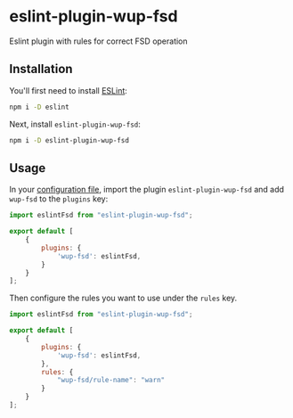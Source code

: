# eslint-plugin-wup-fsd

Eslint plugin with rules for correct FSD operation

## Installation

You'll first need to install [ESLint](https://eslint.org/):

```sh
npm i -D eslint
```

Next, install `eslint-plugin-wup-fsd`:

```sh
npm i -D eslint-plugin-wup-fsd
```

## Usage

In your [configuration file](https://eslint.org/docs/latest/use/configure/configuration-files#configuration-file), import the plugin `eslint-plugin-wup-fsd` and add `wup-fsd` to the `plugins` key:

```js
import eslintFsd from "eslint-plugin-wup-fsd";

export default [
    {
        plugins: {
            'wup-fsd': eslintFsd,
        }
    }
];
```

Then configure the rules you want to use under the `rules` key.

```js
import eslintFsd from "eslint-plugin-wup-fsd";

export default [
    {
        plugins: {
            'wup-fsd': eslintFsd,
        },
        rules: {
            "wup-fsd/rule-name": "warn"
        }
    }
];
```
